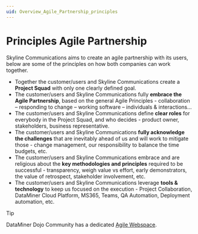 ```yaml
---
uid: Overview_Agile_Partnership_principles
---
```


# Principles Agile Partnership

Skyline Communications aims to create an agile partnership with its users, below are some of the principles on how both companies can work together.

- Together the customer/users and Skyline Communications create a **Project Squad** with only one clearly defined goal.
- The customer/users and Skyline Communications fully **embrace the Agile Partnership**, based on the general Agile Principles - collaboration – responding to change – working software – individuals & interactions…
- The customer/users and Skyline Communications define **clear roles** for everybody in the Project Squad, and who decides - product owner, stakeholders, business representative.
- The customer/users and Skyline Communications **fully acknowledge the challenges** that are inevitably ahead of us and will work to mitigate those - change management, our responsibility to balance the time budgets, etc.
- The customer/users and Skyline Communications embrace and are religious about the **key methodologies and principles** required to be successful - transparency, weigh value vs effort, early demonstrators, the value of retrospect, stakeholder involvement, etc.
- The customer/users and Skyline Communications leverage **tools & technology** to keep us focused on the execution - Project Collaboration, DataMiner Cloud Platform, MS365, Teams, QA Automation, Deployment automation, etc.

> [!TIP]
> DataMiner Dojo Community has a dedicated [Agile Webspace](https://community.dataminer.services/agile-webspace/).